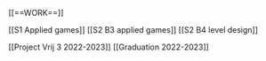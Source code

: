 [[==WORK==]]

[[S1 Applied games]]
[[S2 B3 applied games]]
[[S2 B4 level design]]

[[Project Vrij 3 2022-2023]]
[[Graduation 2022-2023]]
